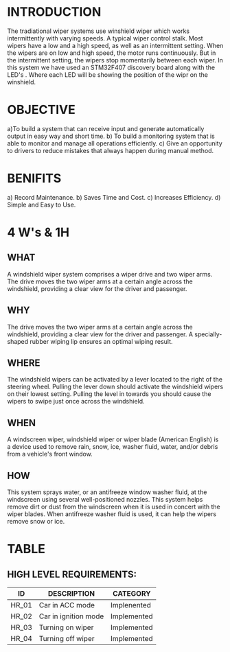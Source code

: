 # INTRODUCTION

The tradiational wiper systems use winshield wiper which works intermittently with varying speeds. A typical wiper control stalk. Most wipers have a low and a high speed, as well as an intermittent setting. When the wipers are on low and high speed, the motor runs continuously. But in the intermittent setting, the wipers stop momentarily between each wiper. In this system we have used an STM32F407 discovery board along with the LED's . Where each LED will be showing the position of the wipr on the winshield.

# OBJECTIVE

a)To build a system that can receive input and generate automatically output in easy way and short time.
b) To build a monitoring system that is able to monitor and manage all operations efficiently.
c) Give an opportunity to drivers to reduce mistakes that always happen during manual method.

# BENIFITS

a) Record Maintenance.
b) Saves Time and Cost.
c) Increases Efficiency.
d) Simple and Easy to Use.

# 4 W's & 1H
 
 ## WHAT
 A windshield wiper system comprises a wiper drive and two wiper arms. The drive moves the two wiper arms at a certain angle across the windshield, providing a clear     view for the driver and passenger.

## WHY
The drive moves the two wiper arms at a certain angle across the windshield, providing a clear view for the driver and passenger. A specially-shaped rubber wiping lip ensures an optimal wiping result.

## WHERE
The windshield wipers can be activated by a lever located to the right of the steering wheel. Pulling the lever down should activate the windshield wipers on their lowest setting. Pulling the level in towards you should cause the wipers to swipe just once across the windshield.

## WHEN
A windscreen wiper, windshield wiper or wiper blade (American English) is a device used to remove rain, snow, ice, washer fluid, water, and/or debris from a vehicle's front window.

## HOW
This system sprays water, or an antifreeze window washer fluid, at the windscreen using several well-positioned nozzles. This system helps remove dirt or dust from the windscreen when it is used in concert with the wiper blades. When antifreeze washer fluid is used, it can help the wipers remove snow or ice.

# TABLE

## HIGH LEVEL REQUIREMENTS:
|ID|DESCRIPTION|CATEGORY|
|---|---|---|
|HR_01| Car in ACC mode|Implenented|
|HR_02|Car in ignition mode|Implemented|
|HR_03|Turning on wiper|Implemented|
|HR_04|Turning off wiper|Implemented|



